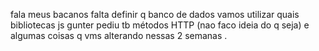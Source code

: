 fala meus bacanos
falta definir q banco de dados vamos utilizar 
quais bibliotecas js
gunter pediu tb métodos HTTP (nao faco ideia do q seja)
e algumas coisas q vms alterando nessas 2 semanas
.
